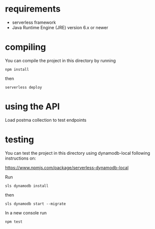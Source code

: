 <!--
title: MEMBER
description: This example deploy a serverless API with TypeScript and DynamoDB.
-->

# requirements
* serverless framework
* Java Runtime Engine (JRE) version 6.x or newer

# compiling

You can compile the project in this directory by running

`npm install`

then

`serverless deploy`

# using the API

Load postma collection to test endpoints

# testing

You can test the project in this directory using dynamodb-local following instructions on:

https://www.npmjs.com/package/serverless-dynamodb-local

Run

`sls dynamodb install`

then

`sls dynamodb start --migrate`

In a new console run

`npm test`